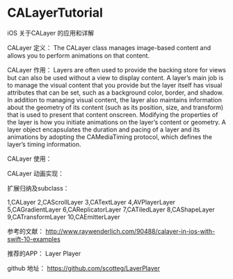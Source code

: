 # CALayerTutorial
iOS 关于CALayer 的应用和详解

CALayer 定义：
The CALayer class manages image-based content and allows you to perform animations on that content. 

CALayer 作用：
Layers are often used to provide the backing store for views but can also be used without a view to display content. A layer’s main job is to manage the visual content that you provide but the layer itself has visual attributes that can be set, such as a background color, border, and shadow. In addition to managing visual content, the layer also maintains information about the geometry of its content (such as its position, size, and transform) that is used to present that content onscreen. Modifying the properties of the layer is how you initiate animations on the layer’s content or geometry. A layer object encapsulates the duration and pacing of a layer and its animations by adopting the CAMediaTiming protocol, which defines the layer’s timing information.

CALayer 使用：


CALayer 动画实现：



扩展归纳及subclass：

1,CALayer
2,CAScrollLayer
3,CATextLayer
4,AVPlayerLayer
5,CAGradientLayer
6,CAReplicatorLayer
7,CATiledLayer
8,CAShapeLayer
9,CATransformLayer
10,CAEmitterLayer





参考的文献：
http://www.raywenderlich.com/90488/calayer-in-ios-with-swift-10-examples

推荐的APP：
Layer Player

github 地址：
https://github.com/scotteg/LayerPlayer

